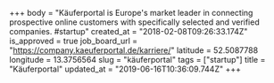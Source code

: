 +++
body = "Käuferportal is Europe's market leader in connecting prospective online customers with specifically selected and verified companies. #startup"
created_at = "2018-02-08T09:26:33.174Z"
is_approved = true
job_board_url = "https://company.kaeuferportal.de/karriere/"
latitude = 52.5087788
longitude = 13.3756564
slug = "käuferportal"
tags = ["startup"]
title = "Käuferportal"
updated_at = "2019-06-16T10:36:09.744Z"
+++

